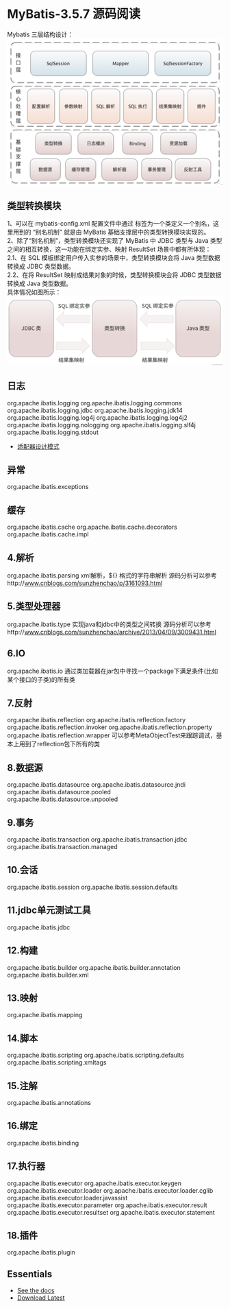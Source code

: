 MyBatis-3.5.7 源码阅读
=====================================
Mybatis 三层结构设计：  
![Image 三层结构](./images/mybatis.png)



## 类型转换模块 
1、可以在 mybatis-config.xml 配置文件中通过 <typeAliase> 标签为一个类定义一个别名，这里用到的 “别名机制” 就是由 MyBatis 基础支撑层中的类型转换模块实现的。     
2、除了“别名机制”，类型转换模块还实现了 MyBatis 中 JDBC 类型与 Java 类型之间的相互转换，这一功能在绑定实参、映射 ResultSet 场景中都有所体现：      
    2.1、在 SQL 模板绑定用户传入实参的场景中，类型转换模块会将 Java 类型数据转换成 JDBC 类型数据。       
    2.2、在将 ResultSet 映射成结果对象的时候，类型转换模块会将 JDBC 类型数据转换成 Java 类型数据。        
    具体情况如图所示：  ![Image 类型转换](./images/TypeHandler.png)  
    
    
    
    
## 日志
org.apache.ibatis.logging
org.apache.ibatis.logging.commons
org.apache.ibatis.logging.jdbc
org.apache.ibatis.logging.jdk14
org.apache.ibatis.logging.log4j
org.apache.ibatis.logging.log4j2
org.apache.ibatis.logging.nologging
org.apache.ibatis.logging.slf4j
org.apache.ibatis.logging.stdout

* [适配器设计模式](http://www.cnblogs.com/liuling/archive/2013/04/12/adapter.html)




## 异常
org.apache.ibatis.exceptions


## 缓存
org.apache.ibatis.cache
org.apache.ibatis.cache.decorators
org.apache.ibatis.cache.impl

## 4.解析
org.apache.ibatis.parsing
xml解析，${} 格式的字符串解析
源码分析可以参考http://www.cnblogs.com/sunzhenchao/p/3161093.html

## 5.类型处理器
org.apache.ibatis.type
实现java和jdbc中的类型之间转换
源码分析可以参考http://www.cnblogs.com/sunzhenchao/archive/2013/04/09/3009431.html

## 6.IO
org.apache.ibatis.io
通过类加载器在jar包中寻找一个package下满足条件(比如某个接口的子类)的所有类

## 7.反射
org.apache.ibatis.reflection
org.apache.ibatis.reflection.factory
org.apache.ibatis.reflection.invoker
org.apache.ibatis.reflection.property
org.apache.ibatis.reflection.wrapper
可以参考MetaObjectTest来跟踪调试，基本上用到了reflection包下所有的类

## 8.数据源
org.apache.ibatis.datasource
org.apache.ibatis.datasource.jndi
org.apache.ibatis.datasource.pooled
org.apache.ibatis.datasource.unpooled

## 9.事务
org.apache.ibatis.transaction
org.apache.ibatis.transaction.jdbc
org.apache.ibatis.transaction.managed

## 10.会话
org.apache.ibatis.session
org.apache.ibatis.session.defaults

## 11.jdbc单元测试工具
org.apache.ibatis.jdbc

## 12.构建
org.apache.ibatis.builder
org.apache.ibatis.builder.annotation
org.apache.ibatis.builder.xml

## 13.映射
org.apache.ibatis.mapping

## 14.脚本
org.apache.ibatis.scripting
org.apache.ibatis.scripting.defaults
org.apache.ibatis.scripting.xmltags

## 15.注解
org.apache.ibatis.annotations

## 16.绑定
org.apache.ibatis.binding

## 17.执行器
org.apache.ibatis.executor
org.apache.ibatis.executor.keygen
org.apache.ibatis.executor.loader
org.apache.ibatis.executor.loader.cglib
org.apache.ibatis.executor.loader.javassist
org.apache.ibatis.executor.parameter
org.apache.ibatis.executor.result
org.apache.ibatis.executor.resultset
org.apache.ibatis.executor.statement

## 18.插件
org.apache.ibatis.plugin




Essentials
----------

* [See the docs](http://mybatis.github.io/mybatis-3)
* [Download Latest](https://github.com/mybatis/mybatis-3/releases)
